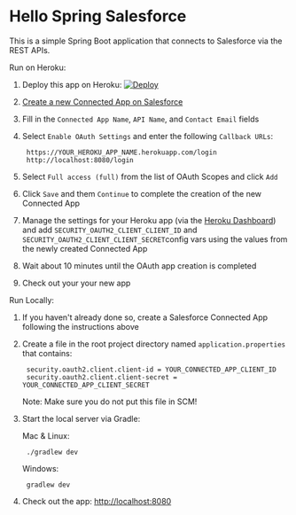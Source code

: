 Hello Spring Salesforce
=======================

This is a simple Spring Boot application that connects to Salesforce via the REST APIs.


Run on Heroku:

1. Deploy this app on Heroku: [![Deploy](https://www.herokucdn.com/deploy/button.svg)](https://heroku.com/deploy)
1. [Create a new Connected App on Salesforce](https://login.salesforce.com/app/mgmt/forceconnectedapps/forceAppEdit.apexp)
1. Fill in the `Connected App Name`, `API Name`, and `Contact Email` fields
1. Select `Enable OAuth Settings` and enter the following `Callback URLs`:

        https://YOUR_HEROKU_APP_NAME.herokuapp.com/login
        http://localhost:8080/login

1. Select `Full access (full)` from the list of OAuth Scopes and click `Add`
1. Click `Save` and them `Continue` to complete the creation of the new Connected App
1. Manage the settings for your Heroku app (via the [Heroku Dashboard](https://dashboard.heroku.com)) and add `SECURITY_OAUTH2_CLIENT_CLIENT_ID` and `SECURITY_OAUTH2_CLIENT_CLIENT_SECRET`config vars using the values from the newly created Connected App
1. Wait about 10 minutes until the OAuth app creation is completed
1. Check out your your new app


Run Locally:

1. If you haven't already done so, create a Salesforce Connected App following the instructions above
1. Create a file in the root project directory named `application.properties` that contains:

        security.oauth2.client.client-id = YOUR_CONNECTED_APP_CLIENT_ID
        security.oauth2.client.client-secret = YOUR_CONNECTED_APP_CLIENT_SECRET

    Note: Make sure you do not put this file in SCM!

1. Start the local server via Gradle:

    Mac & Linux:

        ./gradlew dev

    Windows:

        gradlew dev

1. Check out the app: [http://localhost:8080](http://localhost:8080)
